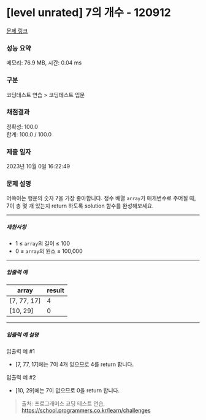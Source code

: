 # [level unrated] 7의 개수 - 120912 

[문제 링크](https://school.programmers.co.kr/learn/courses/30/lessons/120912) 

### 성능 요약

메모리: 76.9 MB, 시간: 0.04 ms

### 구분

코딩테스트 연습 > 코딩테스트 입문

### 채점결과

정확성: 100.0<br/>합계: 100.0 / 100.0

### 제출 일자

2023년 10월 0일 16:22:49

### 문제 설명

<p>머쓱이는 행운의 숫자 7을 가장 좋아합니다. 정수 배열 <code>array</code>가 매개변수로 주어질 때, 7이 총 몇 개 있는지 return 하도록 solution 함수를 완성해보세요.</p>

<hr>

<h5>제한사항</h5>

<ul>
<li>1 ≤ <code>array</code>의 길이 ≤ 100</li>
<li>0 ≤ <code>array</code>의 원소 ≤ 100,000</li>
</ul>

<hr>

<h5>입출력 예</h5>
<table class="table">
        <thead><tr>
<th>array</th>
<th>result</th>
</tr>
</thead>
        <tbody><tr>
<td>[7, 77, 17]</td>
<td>4</td>
</tr>
<tr>
<td>[10, 29]</td>
<td>0</td>
</tr>
</tbody>
      </table>
<hr>

<h5>입출력 예 설명</h5>

<p>입출력 예 #1</p>

<ul>
<li>[7, 77, 17]에는 7이 4개 있으므로 4를 return 합니다.</li>
</ul>

<p>입출력 예 #2</p>

<ul>
<li>[10, 29]에는 7이 없으므로 0을 return 합니다.</li>
</ul>


> 출처: 프로그래머스 코딩 테스트 연습, https://school.programmers.co.kr/learn/challenges